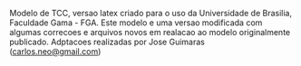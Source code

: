 Modelo de TCC, versao latex criado para o uso da Universidade de Brasilia, Faculdade Gama - FGA. Este modelo e uma versao modificada com algumas correcoes e arquivos novos em realacao ao modelo originalmente publicado. Adptacoes realizadas por Jose Guimaras (carlos.neo@gmail.com)
